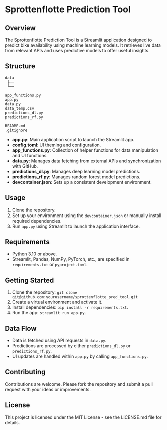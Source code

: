 # Sprottenflotte Prediction Tool

## Overview

The Sprottenflotte Prediction Tool is a Streamlit application designed to predict bike availability using machine learning models. It retrieves live data from relevant APIs and uses predictive models to offer useful insights.

## Structure


```
data
 ├── 
 └──

app_functions.py
app.py
data.py
data_temp.csv
predictions_dl.py
predictions_rf.py

README.md
.gitignore
```


- **app.py**: Main application script to launch the Streamlit app.
- **config.toml**: UI theming and configuration.
- **app_functions.py**: Collection of helper functions for data manipulation and UI functions.
- **data.py**: Manages data fetching from external APIs and synchronization with GitHub.
- **predictions_dl.py**: Manages deep learning model predictions.
- **predictions_rf.py**: Manages random forest model predictions.
- **devcontainer.json**: Sets up a consistent development environment.

## Usage

1. Clone the repository.
2. Set up your environment using the `devcontainer.json` or manually install required dependencies.
3. Run `app.py` using Streamlit to launch the application interface.

## Requirements

- Python 3.10 or above.
- Streamlit, Pandas, NumPy, PyTorch, etc., are specified in `requirements.txt` or `pyproject.toml`.

## Getting Started

1. Clone the repository: `git clone git@github.com:yourusername/sprottenflotte_pred_tool.git`
2. Create a virtual environment and activate it.
3. Install dependencies: `pip install -r requirements.txt`.
4. Run the app: `streamlit run app.py`.

## Data Flow

- Data is fetched using API requests in `data.py`.
- Predictions are processed by either `predictions_dl.py` or `predictions_rf.py`.
- UI updates are handled within `app.py` by calling `app_functions.py`.

## Contributing

Contributions are welcome. Please fork the repository and submit a pull request with your ideas or improvements.

## License

This project is licensed under the MIT License - see the LICENSE.md file for details.

